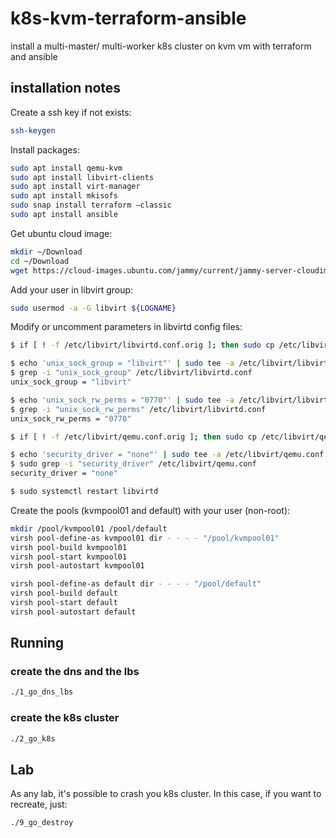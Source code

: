 # k8s-kvm-terraform-ansible
install a multi-master/ multi-worker k8s cluster on kvm vm with terraform and ansible

## installation notes 

Create a ssh key if not exists:
```sh
ssh-keygen
```
Install packages:
```sh
sudo apt install qemu-kvm
sudo apt install libvirt-clients
sudo apt install virt-manager
sudo apt install mkisofs
sudo snap install terraform –classic
sudo apt install ansible
```
Get ubuntu cloud image:
```sh
mkdir ~/Download
cd ~/Download
wget https://cloud-images.ubuntu.com/jammy/current/jammy-server-cloudimg-amd64.img
```

Add your user in libvirt group:
```sh
sudo usermod -a -G libvirt ${LOGNAME}
``` 

Modify or uncomment parameters in libvirtd config files:
```sh
$ if [ ! -f /etc/libvirt/libvirtd.conf.orig ]; then sudo cp /etc/libvirt/libvirtd.conf /etc/libvirt/libvirtd.conf.orig; fi

$ echo 'unix_sock_group = "libvirt"' | sudo tee -a /etc/libvirt/libvirtd.conf
$ grep -i "unix_sock_group" /etc/libvirt/libvirtd.conf
unix_sock_group = "libvirt"

$ echo 'unix_sock_rw_perms = "0770"' | sudo tee -a /etc/libvirt/libvirtd.conf
$ grep -i "unix_sock_rw_perms" /etc/libvirt/libvirtd.conf
unix_sock_rw_perms = "0770"

$ if [ ! -f /etc/libvirt/qemu.conf.orig ]; then sudo cp /etc/libvirt/qemu.conf /etc/libvirt/qemu.conf.orig; fi

$ echo 'security_driver = "none"' | sudo tee -a /etc/libvirt/qemu.conf
$ sudo grep -i "security_driver" /etc/libvirt/qemu.conf
security_driver = "none"

$ sudo systemctl restart libvirtd
```

Create the pools (kvmpool01 and default) with your user (non-root):
```sh
mkdir /pool/kvmpool01 /pool/default
virsh pool-define-as kvmpool01 dir - - - - "/pool/kvmpool01"
virsh pool-build kvmpool01
virsh pool-start kvmpool01
virsh pool-autostart kvmpool01

virsh pool-define-as default dir - - - - "/pool/default"
virsh pool-build default
virsh pool-start default
virsh pool-autostart default
```

## Running
### create the dns and the lbs
```sh
./1_go_dns_lbs
```
### create the k8s cluster
```sh
./2_go_k8s
```

## Lab
As any lab, it's possible to crash you k8s cluster. In this case, if you want to recreate, just:
```sh
./9_go_destroy 
```



